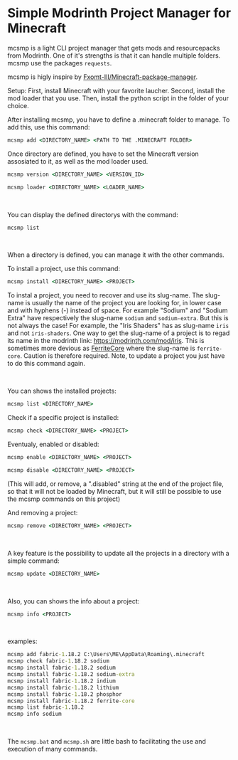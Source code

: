 # Simple Modrinth Project Manager for Minecraft
mcsmp is a light CLI project manager that gets mods and resourcepacks from Modrinth. One of it's strengths is that it can handle multiple folders.
mcsmp use the packages `requests`.

mcsmp is higly inspire by [Fxomt-III/Minecraft-package-manager](https://github.com/Fxomt-III/Minecraft-package-manager).

Setup:
First, install Minecraft with your favorite laucher.
Second, install the mod loader that you use.
Then, install the python script in the folder of your choice.

After installing mcsmp, you have to define a .minecraft folder to manage.
To add this, use this command:
```bat
mcsmp add <DIRECTORY_NAME> <PATH TO THE .MINECRAFT FOLDER>
```

Once directory are defined, you have to set the Minecraft version assosiated to it, as well as the mod loader used.
```bat
mcsmp version <DIRECTORY_NAME> <VERSION_ID>
```
```bat
mcsmp loader <DIRECTORY_NAME> <LOADER_NAME>
```

<br>

You can display the defined directorys with the command:
```bat
mcsmp list
```

<br>

When a directory is defined, you can manage it with the other commands.

To install a project, use this command:
```bat
mcsmp install <DIRECTORY_NAME> <PROJECT>
```
To instal a project, you need to recover and use its slug-name.
The slug-name is usually the name of the project you are looking for, in lower case and with hyphens (-) instead of space. For example "Sodium" and "Sodium Extra" have respectively the slug-name `sodium` and `sodium-extra`.
But this is not always the case! For example, the "Iris Shaders" has as slug-name `iris` and not `iris-shaders`. One way to get the slug-name of a project is to regad its name in the modrinth link: https://modrinth.com/mod/iris.
This is sometimes more devious as [FerriteCore](https://modrinth.com/mod/ferrite-core) where the slug-name is `ferrite-core`. Caution is therefore required.
Note, to update a project you just have to do this command again.

<br>

You can shows the installed projects:
```bat
mcsmp list <DIRECTORY_NAME>
```

Check if a specific project is installed:
```bat
mcsmp check <DIRECTORY_NAME> <PROJECT>
```

Eventualy, enabled or disabled:
```bat
mcsmp enable <DIRECTORY_NAME> <PROJECT>
```
```bat
mcsmp disable <DIRECTORY_NAME> <PROJECT>
```
(This will add, or remove, a ".disabled" string at the end of the project file, so that it will not be loaded by Minecraft, but it will still be possible to use the mcsmp commands on this project)

And removing a project:
```bat
mcsmp remove <DIRECTORY_NAME> <PROJECT>
```

<br>

A key feature is the possibility to update all the projects in a directory with a simple command:
```bat
mcsmp update <DIRECTORY_NAME>
```

<br>

Also, you can shows the info about a project:
```bat
mcsmp info <PROJECT>
```

<br>

examples:
```bat
mcsmp add fabric-1.18.2 C:\Users\ME\AppData\Roaming\.minecraft
mcsmp check fabric-1.18.2 sodium
mcsmp install fabric-1.18.2 sodium
mcsmp install fabric-1.18.2 sodium-extra
mcsmp install fabric-1.18.2 indium
mcsmp install fabric-1.18.2 lithium
mcsmp install fabric-1.18.2 phosphor
mcsmp install fabric-1.18.2 ferrite-core
mcsmp list fabric-1.18.2
mcsmp info sodium
```

<br>

The `mcsmp.bat` and `mcsmp.sh` are little bash to facilitating the use and execution of many commands.
